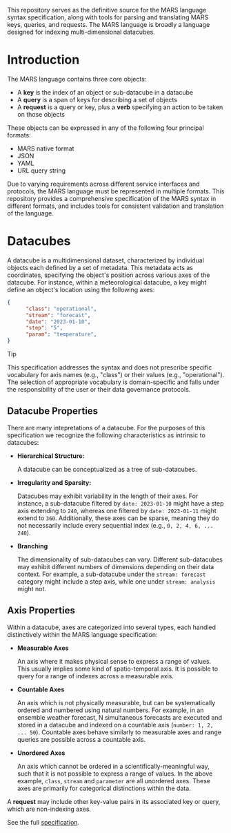 
This repository serves as the definitive source for the MARS language syntax specification, along with tools for parsing and translating MARS keys, queries, and requests. The MARS language is broadly a language designed for indexing multi-dimensional datacubes.

# Introduction

The MARS language contains three core objects:

* A **key** is the index of an object or sub-datacube in a datacube
* A **query** is a span of keys for describing a set of objects
* A **request** is a query or key, plus a **verb** specifying an action to be taken on those objects

These objects can be expressed in any of the following four principal formats:
* MARS native format
* JSON
* YAML
* URL query string

Due to varying requirements across different service interfaces and protocols, the MARS language must be represented in multiple formats. This repository provides a comprehensive specification of the MARS syntax in different formats, and includes tools for consistent validation and translation of the language.

# Datacubes

A datacube is a multidimensional dataset, characterized by individual objects each defined by a set of metadata. This metadata acts as coordinates, specifying the object's position across various axes of the datacube. For instance, within a meteorological datacube, a key might define an object's location using the following axes:

```json
{
      "class": "operational",
      "stream": "forecast",
      "date": "2023-01-10",
      "step": "5",
      "param": "temperature",
}
```
> [!TIP]
> This specification addresses the syntax and does not prescribe specific vocabulary for axis names (e.g., "class") or their values (e.g., "operational"). The selection of appropriate vocabulary is domain-specific and falls under the responsibility of the user or their data governance protocols.

## Datacube Properties

There are many intepretations of a datacube. For the purposes of this specification we recognize the following characteristics as intrinsic to datacubes:

* **Hierarchical Structure:**

  A datacube can be conceptualized as a tree of sub-datacubes.

* **Irregularity and Sparsity:**
  
  Datacubes may exhibit variability in the length of their axes. For instance, a sub-datacube filtered by `date: 2023-01-10` might have a step axis extending to `240`, whereas one filtered by `date: 2023-01-11` might extend to `360`. Additionally, these axes can be sparse, meaning they do not necessarily include every sequential index (e.g., `0, 2, 4, 6, ... 240`).

* **Branching**

  The dimensionality of sub-datacubes can vary. Different sub-datacubes may exhibit different numbers of dimensions depending on their data context. For example, a sub-datacube under the `stream: forecast` category might include a step axis, while one under `stream: analysis` might not.

## Axis Properties

Within a datacube, axes are categorized into several types, each handled distinctively within the MARS language specification:

* **Measurable Axes**

  An axis where it makes physical sense to express a range of values. This usually implies some kind of spatio-temporal axis. It is possible to query for a range of indexes across a measurable axis.

* **Countable Axes**

  An axis which is not physically measurable, but can be systematically ordered and numbered using natural numbers. For example, in an ensemble weather forecast, N simultaneous forecasts are executed and stored in a datacube and indexed on a countable axis (`number: 1, 2, ... 50`). Countable axes behave similarly to measurable axes and range queries are possible across a countable axis.

* **Unordered Axes**

  An axis which cannot be ordered in a scientifically-meaningful way, such that it is not possible to express a range of values. In the above example, `class`, `stream` and `parameter` are all unordered axes. These axes are primarily for categorical distinctions within the data.

A **request** may include other key-value pairs in its associated key or query, which are non-indexing axes.

See the full [specification](./spec/readme.md).
  
